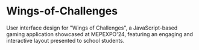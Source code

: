 # Wings-of-Challenges
User interface design for "Wings of Challenges", a JavaScript-based gaming application showcased at MEPEXPO'24, featuring an engaging and interactive layout presented to school students.
